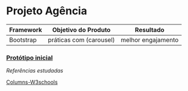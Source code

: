 # Projeto Agência

| Framework  |Objetivo do Produto         | Resultado               |
|------------|----------------------------|-------------------------|
|Bootstrap   |práticas com (carousel)     |melhor engajamento       |

### [Protótipo inicial](https://gracetorresleite.github.io/agencia/index.html)

*Referências estudadas*

[Columns-W3schools](https://www.w3schools.com/css/css3_multiple_columns.asp)
